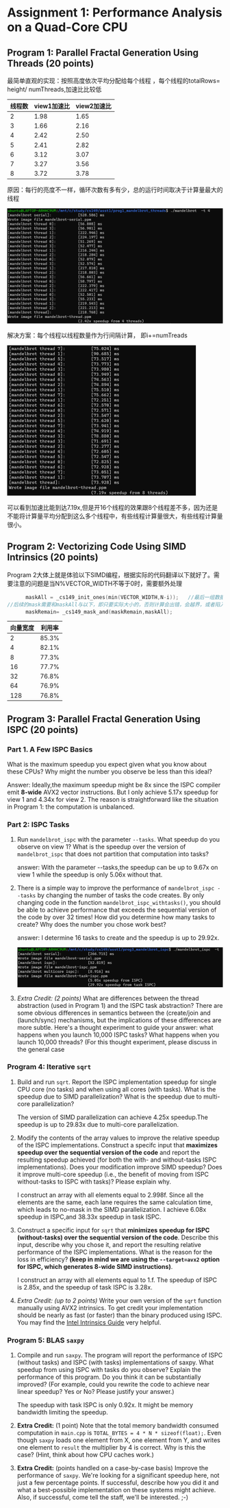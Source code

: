 # Assignment 1: Performance Analysis on a Quad-Core CPU

## Program 1: Parallel Fractal Generation Using Threads (20 points)

最简单直观的实现：按照高度依次平均分配给每个线程 ，每个线程的totalRows= height/ numThreads,加速比比较低

| 线程数 | view1加速比 | view2加速比 |
| ------ | ----------- | ----------- |
| 2      | 1.98        | 1.65        |
| 3      | 1.66        | 2.16        |
| 4      | 2.42        | 2.50        |
| 5      | 2.41        | 2.82        |
| 6      | 3.12        | 3.07        |
| 7      | 3.27        | 3.56        |
| 8      | 3.72        | 3.78        |

原因：每行的亮度不一样，循环次数有多有少，总的运行时间取决于计算量最大的线程

![image-20230627151524538](images\image-20230627151524538.png)

解决方案：每个线程以线程数量作为行间隔计算， 即i+=numTreads

<img src="images\image-20230627151841401.png" alt="image-20230627151841401" style="zoom:50%;" />

可以看到加速比能到达7.19x,但是开16个线程的效果跟8个线程差不多，因为还是不能将计算量平均分配到这么多个线程中，有些线程计算量很大，有些线程计算量很小。

## Program 2: Vectorizing Code Using SIMD Intrinsics (20 points)

Program 2大体上就是体验以下SIMD编程，根据实际的代码翻译以下就好了。需要注意的问题是当N%VECTOR_WIDTH不等于0时，需要额外处理

```c
      maskAll = _cs149_init_ones(min(VECTOR_WIDTH,N-i));   //最后一组数据不足向量宽度时，只需要实际大小即可
//后续的mask需要和maskAll与以下，即只要实际大小的，否则计算会出错，会越界，或者陷入死循环
      maskRemain= _cs149_mask_and(maskRemain,maskAll);


```



| 向量宽度 | 利用率 |
| -------- | ------ |
| 2        | 85.3%  |
| 4        | 82.1%  |
| 8        | 77.3%  |
| 16       | 77.7%  |
| 32       | 76.8%  |
| 64       | 76.9%  |
| 128      | 76.8%  |

## Program 3: Parallel Fractal Generation Using ISPC (20 points) ##



###  Part 1. A Few ISPC Basics 

What is the maximum speedup you expect given what you know about these CPUs? Why might the number you observe be less than this ideal? 

Answer: Ideally,the maximum speedup might be 8x  since  the ISPC compiler emit **8-wide** AVX2 vector instructions. But I only achieve 5.17x  speedup for view 1 and 4.34x for view 2.  The reason is straightforward like the situation in Program 1: the computation is unbalanced.

### Part 2: ISPC Tasks 

1. Run `mandelbrot_ispc` with the parameter `--tasks`. What speedup do you
     observe on view 1? What is the speedup over the version of `mandelbrot_ispc` that
     does not partition that computation into tasks?

   answer: With the parameter --tasks,the speedup can be up to 9.67x on view 1 while the speedup is only 5.06x without that.

2. There is a simple way to improve the performance of
     `mandelbrot_ispc --tasks` by changing the number of tasks the code
     creates. By only changing code in the function
     `mandelbrot_ispc_withtasks()`, you should be able to achieve
     performance that exceeds the sequential version of the code by over 32 times!
     How did you determine how many tasks to create? Why does the
     number you chose work best?

   answer: I determine 16 tasks to create and the speedup is up to 29.92x. 

   ![image-20230627093346182](images\image-20230627093346182.png)

3. _Extra Credit: (2 points)_ What are differences between the thread
     abstraction (used in Program 1) and the ISPC task abstraction? There
     are some obvious differences in semantics between the (create/join
     and (launch/sync) mechanisms, but the implications of these differences
     are more subtle. Here's a thought experiment to guide your answer: what
     happens when you launch 10,000 ISPC tasks? What happens when you launch
     10,000 threads? (For this thought experiment, please discuss in the general case

### Program 4: Iterative `sqrt`

1. Build and run `sqrt`. Report the ISPC implementation speedup for 
     single CPU core (no tasks) and when using all cores (with tasks). What 
     is the speedup due to SIMD parallelization? What is the speedup due to 
     multi-core parallelization?

   The version of SIMD parallelization can achieve 4.25x speedup.The speedup is up to 29.83x due to multi-core parallelization.

2. Modify the contents of the array values to improve the relative speedup 
     of the ISPC implementations. Construct a specifc input that __maximizes speedup over the sequential version of the code__ and report the resulting speedup achieved (for both the with- and without-tasks ISPC implementations). Does your modification improve SIMD speedup?
     Does it improve multi-core speedup (i.e., the benefit of moving from ISPC without-tasks to ISPC with tasks)? Please explain why.

   I construct an array with all elements equal to 2.998f. Since all the elements are the same, each lane requires the same calculation time, which leads to no-mask in the SIMD parallelization. I achieve 6.08x speedup in ISPC,and 38.33x speedup in task ISPC.

3. Construct a specific input for `sqrt` that __minimizes speedup for ISPC (without-tasks) over the sequential version of the code__. Describe this input, describe why you chose it, and report the resulting relative performance of the ISPC implementations. What is the reason for the loss in efficiency? 
   __(keep in mind we are using the `--target=avx2` option for ISPC, which generates 8-wide SIMD instructions)__. 

   I construct an array with all elements equal to 1.f. The speedup of ISPC is 2.85x, and the speedup of task ISPC is 3.28x.

4. _Extra Credit: (up to 2 points)_ Write your own version of the `sqrt` 
    function manually using AVX2 intrinsics. To get credit your 
   implementation should be nearly as fast (or faster) than the binary 
   produced using ISPC. You may find the [Intel Intrinsics Guide](https://software.intel.com/sites/landingpage/IntrinsicsGuide/) 
   very helpful.





### Program 5: BLAS `saxpy`

1. Compile and run `saxpy`. The program will report the performance of
     ISPC (without tasks) and ISPC (with tasks) implementations of saxpy. What 
     speedup from using ISPC with tasks do you observe? Explain the performance of this program.
     Do you think it can be substantially improved? (For example, could you rewrite the code to achieve near linear speedup? Yes or No? Please justify your answer.)

   The speedup  with task ISPC is only 0.92x. It might be memory bandwidth limiting the speedup.

2. __Extra Credit:__ (1 point) Note that the total memory bandwidth consumed computation in `main.cpp` is `TOTAL_BYTES = 4 * N * sizeof(float);`.  Even though `saxpy` loads one element from X, one element from Y, and writes one element to `result` the multiplier by 4 is correct.  Why is this the case? (Hint, think about how CPU caches work.)

3. __Extra Credit:__ (points handled on a case-by-case basis) Improve the performance of `saxpy`.
   We're looking for a significant speedup here, not just a few percentage 
     points. If successful, describe how you did it and what a best-possible implementation on these systems might achieve. Also, if successful, come tell the staff, we'll be interested. ;-)

